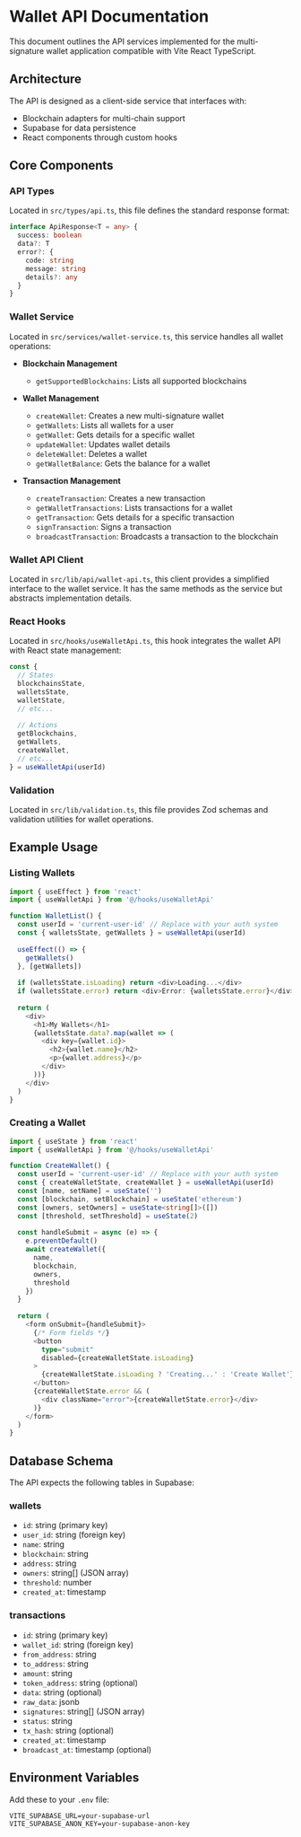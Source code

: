 # Wallet API Documentation

This document outlines the API services implemented for the multi-signature wallet application compatible with Vite React TypeScript.

## Architecture

The API is designed as a client-side service that interfaces with:
- Blockchain adapters for multi-chain support
- Supabase for data persistence
- React components through custom hooks

## Core Components

### API Types

Located in `src/types/api.ts`, this file defines the standard response format:

```typescript
interface ApiResponse<T = any> {
  success: boolean
  data?: T
  error?: {
    code: string
    message: string
    details?: any
  }
}
```

### Wallet Service

Located in `src/services/wallet-service.ts`, this service handles all wallet operations:

- **Blockchain Management**
  - `getSupportedBlockchains`: Lists all supported blockchains
  
- **Wallet Management**
  - `createWallet`: Creates a new multi-signature wallet
  - `getWallets`: Lists all wallets for a user
  - `getWallet`: Gets details for a specific wallet
  - `updateWallet`: Updates wallet details
  - `deleteWallet`: Deletes a wallet
  - `getWalletBalance`: Gets the balance for a wallet

- **Transaction Management**
  - `createTransaction`: Creates a new transaction
  - `getWalletTransactions`: Lists transactions for a wallet
  - `getTransaction`: Gets details for a specific transaction
  - `signTransaction`: Signs a transaction
  - `broadcastTransaction`: Broadcasts a transaction to the blockchain

### Wallet API Client

Located in `src/lib/api/wallet-api.ts`, this client provides a simplified interface to the wallet service. It has the same methods as the service but abstracts implementation details.

### React Hooks

Located in `src/hooks/useWalletApi.ts`, this hook integrates the wallet API with React state management:

```typescript
const {
  // States
  blockchainsState,
  walletsState,
  walletState,
  // etc...
  
  // Actions
  getBlockchains,
  getWallets,
  createWallet,
  // etc...
} = useWalletApi(userId)
```

### Validation

Located in `src/lib/validation.ts`, this file provides Zod schemas and validation utilities for wallet operations.

## Example Usage

### Listing Wallets

```typescript
import { useEffect } from 'react'
import { useWalletApi } from '@/hooks/useWalletApi'

function WalletList() {
  const userId = 'current-user-id' // Replace with your auth system
  const { walletsState, getWallets } = useWalletApi(userId)
  
  useEffect(() => {
    getWallets()
  }, [getWallets])
  
  if (walletsState.isLoading) return <div>Loading...</div>
  if (walletsState.error) return <div>Error: {walletsState.error}</div>
  
  return (
    <div>
      <h1>My Wallets</h1>
      {walletsState.data?.map(wallet => (
        <div key={wallet.id}>
          <h2>{wallet.name}</h2>
          <p>{wallet.address}</p>
        </div>
      ))}
    </div>
  )
}
```

### Creating a Wallet

```typescript
import { useState } from 'react'
import { useWalletApi } from '@/hooks/useWalletApi'

function CreateWallet() {
  const userId = 'current-user-id' // Replace with your auth system
  const { createWalletState, createWallet } = useWalletApi(userId)
  const [name, setName] = useState('')
  const [blockchain, setBlockchain] = useState('ethereum')
  const [owners, setOwners] = useState<string[]>([])
  const [threshold, setThreshold] = useState(2)
  
  const handleSubmit = async (e) => {
    e.preventDefault()
    await createWallet({
      name,
      blockchain,
      owners,
      threshold
    })
  }
  
  return (
    <form onSubmit={handleSubmit}>
      {/* Form fields */}
      <button 
        type="submit" 
        disabled={createWalletState.isLoading}
      >
        {createWalletState.isLoading ? 'Creating...' : 'Create Wallet'}
      </button>
      {createWalletState.error && (
        <div className="error">{createWalletState.error}</div>
      )}
    </form>
  )
}
```

## Database Schema

The API expects the following tables in Supabase:

### wallets

- `id`: string (primary key)
- `user_id`: string (foreign key)
- `name`: string
- `blockchain`: string
- `address`: string
- `owners`: string[] (JSON array)
- `threshold`: number
- `created_at`: timestamp

### transactions

- `id`: string (primary key)
- `wallet_id`: string (foreign key)
- `from_address`: string
- `to_address`: string
- `amount`: string
- `token_address`: string (optional)
- `data`: string (optional)
- `raw_data`: jsonb
- `signatures`: string[] (JSON array)
- `status`: string
- `tx_hash`: string (optional)
- `created_at`: timestamp
- `broadcast_at`: timestamp (optional)

## Environment Variables

Add these to your `.env` file:

```
VITE_SUPABASE_URL=your-supabase-url
VITE_SUPABASE_ANON_KEY=your-supabase-anon-key
```
